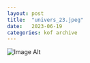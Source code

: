 ```yaml
---
layout:	post
title:	"univers_23.jpeg"
date:	2023-06-19
categories:	kof archive
---
```


![Image Alt](https://k0f.github.io/assets/univers_23.jpeg)